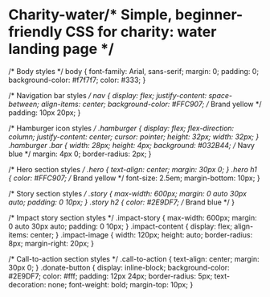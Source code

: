 # Charity-water/* Simple, beginner-friendly CSS for charity: water landing page */

/* Body styles */
body {
    font-family: Arial, sans-serif;
    margin: 0;
    padding: 0;
    background-color: #f7f7f7;
    color: #333;
}

/* Navigation bar styles */
nav {
    display: flex;
    justify-content: space-between;
    align-items: center;
    background-color: #FFC907; /* Brand yellow */
    padding: 10px 20px;
}

/* Hamburger icon styles */
.hamburger {
    display: flex;
    flex-direction: column;
    justify-content: center;
    cursor: pointer;
    height: 32px;
    width: 32px;
}
.hamburger .bar {
    width: 28px;
    height: 4px;
    background: #032B44; /* Navy blue */
    margin: 4px 0;
    border-radius: 2px;
}

/* Hero section styles */
.hero {
    text-align: center;
    margin: 30px 0;
}
.hero h1 {
    color: #FFC907; /* Brand yellow */
    font-size: 2.5em;
    margin-bottom: 10px;
}

/* Story section styles */
.story {
    max-width: 600px;
    margin: 0 auto 30px auto;
    padding: 0 10px;
}
.story h2 {
    color: #2E9DF7; /* Brand blue */
}

/* Impact story section styles */
.impact-story {
    max-width: 600px;
    margin: 0 auto 30px auto;
    padding: 0 10px;
}
.impact-content {
    display: flex;
    align-items: center;
}
.impact-image {
    width: 120px;
    height: auto;
    border-radius: 8px;
    margin-right: 20px;
}

/* Call-to-action section styles */
.call-to-action {
    text-align: center;
    margin: 30px 0;
}
.donate-button {
    display: inline-block;
    background-color: #2E9DF7;
    color: #fff;
    padding: 12px 24px;
    border-radius: 5px;
    text-decoration: none;
    font-weight: bold;
    margin-top: 10px;
}
